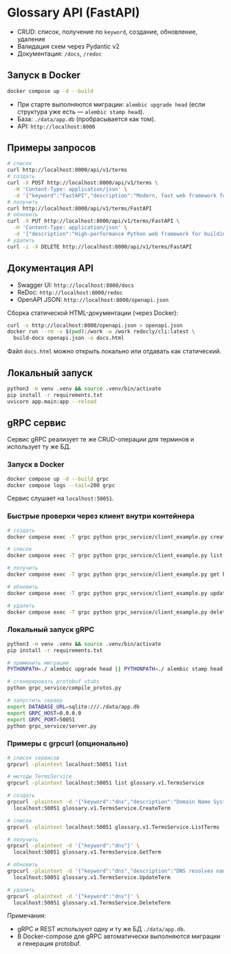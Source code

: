 # Glossary API (FastAPI)


- CRUD: список, получение по `keyword`, создание, обновление, удаление
- Валидация схем через Pydantic v2
- Документация: `/docs`, `/redoc`

## Запуск в Docker
```bash
docker compose up -d --build
```
- При старте выполняются миграции: `alembic upgrade head` (если структура уже есть — `alembic stamp head`).
- База: `./data/app.db` (пробрасывается как том).
- API: `http://localhost:8000`

## Примеры запросов
```bash
# список
curl http://localhost:8000/api/v1/terms
# создать
curl -X POST http://localhost:8000/api/v1/terms \
  -H 'Content-Type: application/json' \
  -d '{"keyword":"FastAPI","description":"Modern, fast web framework for Python."}'
# получить
curl http://localhost:8000/api/v1/terms/FastAPI
# обновить
curl -X PUT http://localhost:8000/api/v1/terms/FastAPI \
  -H 'Content-Type: application/json' \
  -d '{"description":"High-performance Python web framework for building APIs."}'
# удалить
curl -i -X DELETE http://localhost:8000/api/v1/terms/FastAPI
```

## Документация API
- Swagger UI: `http://localhost:8000/docs`
- ReDoc: `http://localhost:8000/redoc`
- OpenAPI JSON: `http://localhost:8000/openapi.json`

Сборка статической HTML-документации (через Docker):
```bash
curl -s http://localhost:8000/openapi.json > openapi.json
docker run --rm -v $(pwd):/work -w /work redocly/cli:latest \
  build-docs openapi.json -o docs.html
```
Файл `docs.html` можно открыть локально или отдавать как статический.

## Локальный запуск
```bash
python3 -m venv .venv && source .venv/bin/activate
pip install -r requirements.txt
uvicorn app.main:app --reload
```

## gRPC сервис

Сервис gRPC реализует те же CRUD-операции для терминов и использует ту же БД.

### Запуск в Docker
```bash
docker compose up -d --build grpc
docker compose logs --tail=200 grpc
```
Сервис слушает на `localhost:50051`.

### Быстрые проверки через клиент внутри контейнера
```bash
# создать
docker compose exec -T grpc python grpc_service/client_example.py create http "Hypertext Transfer Protocol"

# список
docker compose exec -T grpc python grpc_service/client_example.py list

# получить
docker compose exec -T grpc python grpc_service/client_example.py get http

# обновить
docker compose exec -T grpc python grpc_service/client_example.py update http "HTTP is an application-layer protocol"

# удалить
docker compose exec -T grpc python grpc_service/client_example.py delete http
```

### Локальный запуск gRPC
```bash
python3 -m venv .venv && source .venv/bin/activate
pip install -r requirements.txt

# применить миграции
PYTHONPATH=./ alembic upgrade head || PYTHONPATH=./ alembic stamp head

# сгенерировать protobuf stubs
python grpc_service/compile_protos.py

# запустить сервер
export DATABASE_URL=sqlite:///./data/app.db
export GRPC_HOST=0.0.0.0
export GRPC_PORT=50051
python grpc_service/server.py
```

### Примеры с grpcurl (опционально)
```bash
# список сервисов
grpcurl -plaintext localhost:50051 list

# методы TermsService
grpcurl -plaintext localhost:50051 list glossary.v1.TermsService

# создать
grpcurl -plaintext -d '{"keyword":"dns","description":"Domain Name System"}' \
  localhost:50051 glossary.v1.TermsService.CreateTerm

# список
grpcurl -plaintext localhost:50051 glossary.v1.TermsService.ListTerms

# получить
grpcurl -plaintext -d '{"keyword":"dns"}' \
  localhost:50051 glossary.v1.TermsService.GetTerm

# обновить
grpcurl -plaintext -d '{"keyword":"dns","description":"DNS resolves names to IPs"}' \
  localhost:50051 glossary.v1.TermsService.UpdateTerm

# удалить
grpcurl -plaintext -d '{"keyword":"dns"}' \
  localhost:50051 glossary.v1.TermsService.DeleteTerm
```

Примечания:
- gRPC и REST используют одну и ту же БД `./data/app.db`.
- В Docker-compose для gRPC автоматически выполняются миграции и генерация protobuf.